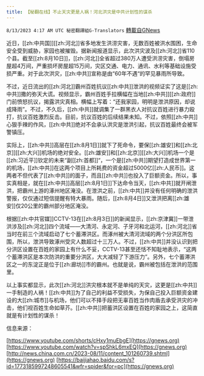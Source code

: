 ```yaml
---
title: 【秘翻在线】不止天灾更是人祸！河北洪灾是中共计划性的谋杀
---
```

`8/13/2023 4:17 AM UTC 秘密翻譯組G-Translators` [轉載自GNews](https://gnews.org/articles/1549056)

         

近日，[[zh:中共国]][[zh:河北]]省多地发生洪涝灾害，无数百姓被洪水围困，生命安全受到威胁，家园也被摧毁。据新闻报道显示，此次洪灾波及[[zh:河北]]省110个县。截至[[zh:8月10日]]，[[zh:河北]]全省超过380万人遭受洪涝灾害，倒塌房屋超4万间，严重损坏房屋超15万间，灾区交通、电力、通讯、水利等基础设施受损严重。对于此次洪灾，[[zh:中共]]宣称是由“60年不遇“的罕见暴雨所导致。

不过，近日流出的[[zh:河北]]霸州百姓抗议[[zh:中共]]泄洪的视频证实了这是[[zh:中共]]撒的弥天大谎。视频显示，霸州百姓手拉横幅在当地[[zh:中共]][[zh:政府]]门前愤怒抗议，揭露洪灾真相。横幅上写着：“还我家园，明明是泄洪原因，却说成降雨”。不过，不久后，[[zh:中共]]就调集了一群黑衣人对抗议百姓进行暴力殴打，抗议百姓激烈反击。目前，抗议百姓的后续结果未知。不过，依照[[zh:中共]]心狠手辣的作风，[[zh:中共]]绝对不会承认洪灾是泄洪引起，抗议百姓最终会被军警镇压。

实际上，[[zh:中共]]高层在[[zh:8月1日]]就下了死命令，要保[[zh:雄安]]和[[zh:北京]][[zh:大兴]]机场的绝对安全。[[zh:雄安]]和[[zh:北京]][[zh:大兴]]机场一个是[[zh:习近平]]钦定的未来“副[[zh:首都]]“，一个是[[zh:中共]]期望打造成世界第一的机场，[[zh:中共]]在这两个项目上所耗费的资金超过5000亿[[zh:人民币]]。这两者不但代表了[[zh:中共]]的面子，而且[[zh:中共]]也投入了巨额资金。所以，事实真相是，就在[[zh:中共]]高层[[zh:8月1日]]下达命令当天，[[zh:中共]]就开闸泄洪，把霸州上游的涿州地区淹没。在泄洪之前，[[zh:中共]]并没有任何明确的泄洪警报，仅仅通过短信提醒有特大暴雨。随后，[[zh:8月4日]]又泄洪把离[[zh:雄安]]仅20公里的霸州部分地区淹没。

根据[[zh:中共官媒]]CCTV-13在[[zh:8月3日]]的新闻显示，[[zh:京津冀]]一带泄洪涉及[[zh:河北]]四个流域——大清河、永定河、子牙河和北运河，[[zh:河北]]省当时在前三个流域启动了七个蓄滞洪区。而涿州被大清河流域的两个分洪区所包围，所以，泄洪导致涿州受灾人数超过十三万人。不过，[[zh:中共]]并没认识到把分洪区设置在百姓的家园上有什么不妥，CCTV-13甚至还恬不知耻地表示，“这两个蓄滞洪区是本次防洪的重要分洪区，大大减轻了下游压力”。另外，七个蓄滞洪区之一的东淀正是位于[[zh:廊坊]]市的霸州。也就是说，霸州被包括在泄洪的范围里。

以上事实都显示，此次[[zh:河北]]洪灾根本就不是单纯的天灾，这更是[[zh:中共]]一手制造的人祸！[[zh:中共]]为了自己的利益不受损失，为保自己投入巨额资金建设的大[[zh:城市]]与机场，他们可以不择手段把无辜百姓当作肉盾去承受洪灾的冲击，他们视百姓生命如草芥。[[zh:中共]]把蓄洪区设置在百姓的家园之上，这简直就是有计划性的谋杀！

         

信息来源：

[https://www.youtube.com/shorts/cHxy1muEbgE](https://gnews.org)
[https://www.youtube.com/watch?v=spShkL6mxEQ](https://gnews.org)
[http://news.china.com.cn/2023-08/11/content_101260739.shtml](https://gnews.org)
[https://baijiahao.baidu.com/s?id=1773185997248605541&wfr=spider&for=pc](https://gnews.org)
